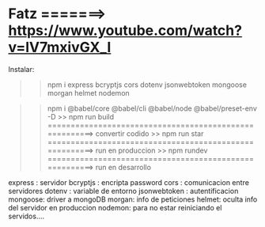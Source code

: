 # Fatz =======> https://www.youtube.com/watch?v=lV7mxivGX_I

 Instalar:

  >> npm i express bcryptjs cors dotenv jsonwebtoken mongoose morgan helmet nodemon

  >> npm i @babel/core @babel/cli @babel/node @babel/preset-env -D
    >> npm run build   =======================================================> convertir codido
    >> npm run star    =======================================================> run en produccion
    >> npm rundev      =======================================================> run en desarrollo


  express : servidor
  bcryptjs : encripta password
  cors : comunicacion entre servidores
  dotenv : variable de entorno
  jsonwebtoken : autentificacion
  mongoose: driver a mongoDB
  morgan: info de peticiones
  helmet: oculta info del servidor en produccion
  nodemon: para no estar reiniciando el servidos....
